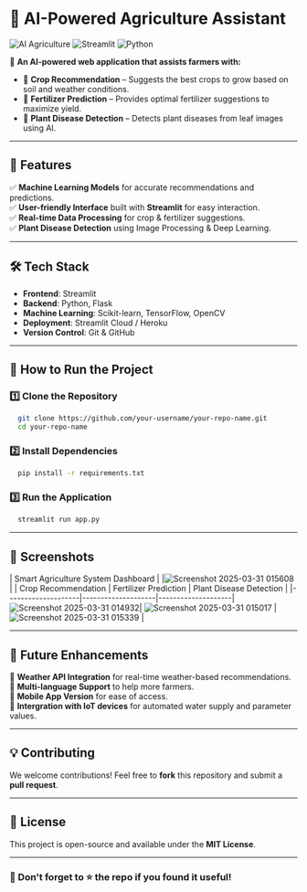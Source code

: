 # 🌾 AI-Powered Agriculture Assistant

![AI Agriculture](https://img.shields.io/badge/Machine%20Learning-Agriculture-brightgreen) ![Streamlit](https://img.shields.io/badge/Streamlit-Frontend-red) ![Python](https://img.shields.io/badge/Python-Backend-blue)

🚀 **An AI-powered web application that assists farmers with:**
- 🌱 **Crop Recommendation** – Suggests the best crops to grow based on soil and weather conditions.
- 🧪 **Fertilizer Prediction** – Provides optimal fertilizer suggestions to maximize yield.
- 🌿 **Plant Disease Detection** – Detects plant diseases from leaf images using AI.

---

## 📌 Features
✅ **Machine Learning Models** for accurate recommendations and predictions.  
✅ **User-friendly Interface** built with **Streamlit** for easy interaction.  
✅ **Real-time Data Processing** for crop & fertilizer suggestions.  
✅ **Plant Disease Detection** using Image Processing & Deep Learning.

---

## 🛠️ Tech Stack
- **Frontend**: Streamlit
- **Backend**: Python, Flask
- **Machine Learning**: Scikit-learn, TensorFlow, OpenCV
- **Deployment**: Streamlit Cloud / Heroku
- **Version Control**: Git & GitHub

---

## 🚀 How to Run the Project
### 1️⃣ Clone the Repository
```bash
  git clone https://github.com/your-username/your-repo-name.git
  cd your-repo-name
```
### 2️⃣ Install Dependencies
```bash
  pip install -r requirements.txt
```
### 3️⃣ Run the Application
```bash
  streamlit run app.py
```

---

## 📸 Screenshots
| Smart Agriculture System Dashboard |
|![Screenshot 2025-03-31 015608](https://github.com/user-attachments/assets/4fe2b546-a86b-4cfe-8dfa-0085330ebd33)
|
| Crop Recommendation | Fertilizer Prediction | Plant Disease Detection |
|--------------------|--------------------|--------------------|
![Screenshot 2025-03-31 014932](https://github.com/user-attachments/assets/78aa56e4-fc5b-469c-a333-4a89fb5ce03f)| ![Screenshot 2025-03-31 015017](https://github.com/user-attachments/assets/f16732de-2fbc-44e8-89ad-dfb4d0cac640) | ![Screenshot 2025-03-31 015339](https://github.com/user-attachments/assets/d15c2931-cffc-4978-aa2d-adf9b406d036)
 |








---

## 🎯 Future Enhancements
🔹 **Weather API Integration** for real-time weather-based recommendations.  
🔹 **Multi-language Support** to help more farmers.  
🔹 **Mobile App Version** for ease of access.  
🔹 **Intergration with IoT devices** for automated water supply and parameter values.

---

## 💡 Contributing
We welcome contributions! Feel free to **fork** this repository and submit a **pull request**.

---

## 📜 License
This project is open-source and available under the **MIT License**.

---

### 🌟 Don't forget to ⭐ the repo if you found it useful!

